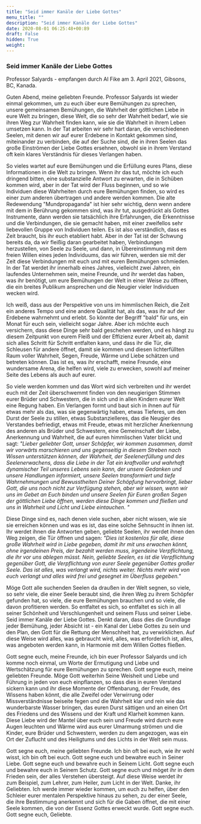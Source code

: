 ```yaml
---
title: "Seid immer Kanäle der Liebe Gottes"
menu_title: ""
description: "Seid immer Kanäle der Liebe Gottes"
date: 2020-08-01 06:25:48+00:89
draft: False
hidden: True
weight:
---
```

### Seid immer Kanäle der Liebe Gottes

Professor Salyards - empfangen durch Al Fike am 3. April 2021, Gibsons, BC, Kanada.

Guten Abend, meine geliebten Freunde. Professor Salyards ist wieder einmal gekommen, um zu euch über eure Bemühungen zu sprechen, unsere gemeinsamen Bemühungen, die Wahrheit der göttlichen Liebe in eure Welt zu bringen, diese Welt, die so sehr der Wahrheit bedarf, wie sie ihren Weg zur Wahrheit finden kann, wie sie die Wahrheit in ihrem Leben umsetzen kann. In der Tat arbeiten wir sehr hart daran, die verschiedenen Seelen, mit denen wir auf eurer Erdebene in Kontakt gekommen sind, miteinander zu verbinden, die auf der Suche sind, die in ihren Seelen das große Einströmen der Liebe Gottes ersehnen, obwohl sie in ihrem Verstand oft kein klares Verständnis für dieses Verlangen haben.

So vieles wartet auf eure Bemühungen und die Erfüllung eures Plans, diese Informationen in die Welt zu bringen. Wenn ihr das tut, möchte ich euch dringend bitten, eine substanzielle Antwort zu erwarten, die in Schüben kommen wird, aber in der Tat wird der Fluss beginnen, und so wie Individuen diese Wahrheiten durch eure Bemühungen finden, so wird es einer zum anderen übertragen und andere werden kommen. Die alte Redewendung "Mundpropaganda" ist hier sehr wichtig, denn wenn andere mit dem in Berührung gekommen sind, was ihr tut, ausgedrückt als Gottes Instrumente, dann werden sie tatsächlich ihre Erfahrungen, die Erkenntnisse und die Verbindungen, die sie gemacht haben, mit einer zweifellos sehr liebevollen Gruppe von Individuen teilen. Es ist also verständlich, dass es Zeit braucht, bis ihr euch etabliert habt. Aber in der Tat ist der Schwung bereits da, da wir fleißig daran gearbeitet haben, Verbindungen herzustellen, von Seele zu Seele, und dann, in Übereinstimmung mit dem freien Willen eines jeden Individuums, das wir führen, werden sie mit der Zeit diese Verbindungen mit euch und mit euren Bemühungen schmieden. In der Tat werdet ihr innerhalb eines Jahres, vielleicht zwei Jahren, ein laufendes Unternehmen sein, meine Freunde, und ihr werdet das haben, was ihr benötigt, um eure Bemühungen der Welt in einer Weise zu öffnen, die ein breites Publikum ansprechen und die Neugier vieler Individuen wecken wird.

Ich weiß, dass aus der Perspektive von uns im himmlischen Reich, die Zeit ein anderes Tempo und eine andere Qualität hat, als das, was ihr auf der Erdebene wahrnehmt und erlebt. So könnte der Begriff "bald" für uns, ein Monat für euch sein, vielleicht sogar Jahre. Aber ich möchte euch versichern, dass diese Dinge sehr bald geschehen werden, und es hängt zu diesem Zeitpunkt von eurem Fleiß und der Effizienz eurer Arbeit ab, damit sich alles Schritt für Schritt entfalten kann, und dass ihr die Tür, die Schleusen für andere öffnet, damit sie kommen und diesen lichterfüllten Raum voller Wahrheit, Segen, Freude, Wärme und Liebe schätzen und betreten können. Das ist es, was ihr erschafft, meine Freunde, eine wundersame Arena, die helfen wird, viele zu erwecken, sowohl auf meiner Seite des Lebens als auch auf eurer.

So viele werden kommen und das Wort wird sich verbreiten und ihr werdet euch mit der Zeit überschwemmt finden von den neugierigen Stimmen eurer Brüder und Schwestern, die in sich und in allen Kindern eurer Welt eine Regung haben. Ein Verlangen formt und baut sich in ihnen auf für etwas mehr als das, was sie gegenwärtig haben, etwas Tieferes, um den Durst der Seele zu stillen, etwas Substanzielleres, das die Neugier des Verstandes befriedigt, etwas mit Freude, etwas mit herzlicher Anerkennung des anderen als Brüder und Schwestern, eine Gemeinschaft der Liebe, Anerkennung und Wahrheit, die auf euren himmlischen Vater blickt und sagt: *"Lieber geliebter Gott, unser Schöpfer, wir kommen zusammen, damit wir vorwärts marschieren und uns gegenseitig in diesem Streben nach Wissen unterstützen können, der Wahrheit, der Seelenerfüllung und des Seelenerwachens, dass die Liebe in der Tat ein kraftvoller und wahrhaft dynamischer Teil unseres Lebens sein kann, der unsere Gedanken und unsere Handlungen informiert, unsere Seelen transformiert und tiefe Wahrnehmungen und Bewusstheiten Deiner Schöpfung hervorbringt, lieber Gott, die uns noch nicht zur Verfügung stehen, aber wir wissen, wenn wir uns im Gebet an Euch binden und unsere Seelen für Euren großen Segen der göttlichen Liebe öffnen, werden diese Dinge kommen und fließen und uns in Wahrheit und Licht und Liebe eintauchen. "*

Diese Dinge sind es, nach denen viele suchen, aber nicht wissen, wie sie sie erreichen können und was es ist, das eine solche Sehnsucht in ihnen ist. Ihr werdet ihnen die Antworten geben, geliebte Seelen, ihr werdet ihnen den Weg zeigen, die Tür öffnen und sagen: *"Dies ist kostenlos für alle, diese große Wahrheit wird in Liebe gegeben, damit ihr mit uns erwachen könnt, ohne irgendeinen Preis, der bezahlt werden muss, irgendeine Verpflichtung, die ihr vor uns ablegen müsst. Nein, geliebte Seelen, es ist die Verpflichtung gegenüber Gott, die Verpflichtung von eurer Seele gegenüber Gottes großer Seele. Das ist alles, was verlangt wird, nichts weiter. Nichts mehr wird von euch verlangt und alles wird frei und gesegnet im Überfluss gegeben."*

Möge Gott alle suchenden Seelen da draußen in der Welt segnen, so viele, so sehr viele, die einer Seele beraubt sind, die ihren Weg zu ihrem Schöpfer gefunden hat, so viele, die eure Bemühungen brauchen und so viele, die davon profitieren werden. So entfaltet es sich, so entfaltet es sich in all seiner Schönheit und Verschlungenheit und seinem Fluss und seiner Liebe. Seid immer Kanäle der Liebe Gottes. Denkt daran, dass dies die Grundlage jeder Bemühung, jeder Absicht ist - ein Kanal der Liebe Gottes zu sein und den Plan, den Gott für die Rettung der Menschheit hat, zu verwirklichen. Auf diese Weise wird alles, was gebraucht wird, alles, was erforderlich ist, alles, was angeboten werden kann, in Harmonie mit dem Willen Gottes fließen.

Gott segne euch, meine Freunde, ich bin euer Professor Salyards und ich komme noch einmal, um Worte der Ermutigung und Liebe und Wertschätzung für eure Bemühungen zu sprechen. Gott segne euch, meine geliebten Freunde. Möge Gott weiterhin Seine Weisheit und Liebe und Führung in jeden von euch einpflanzen, so dass dies in euren Verstand sickern kann und ihr diese Momente der Offenbarung, der Freude, des Wissens haben könnt, die alle Zweifel oder Verwirrung oder Missverständnisse beiseite fegen und die Wahrheit klar und rein wie das wunderbarste Wasser bringen, das euren Durst sättigen und an einen Ort des Friedens und des Wissens und der Kraft und Klarheit kommen kann. Diese Liebe wird der Mantel über euch sein und Freude wird durch eure Augen leuchten und Wärme wird aus eurer Umarmung strömen und die Kinder, eure Brüder und Schwestern, werden zu dem angezogen, was ein Ort der Zuflucht und des Heiligtums und des Lichts in der Welt sein muss.

Gott segne euch, meine geliebten Freunde. Ich bin oft bei euch, wie ihr wohl wisst, ich bin oft bei euch. Gott segne euch und bewahre euch in Seiner Liebe. Gott segne euch und bewahre euch in Seinem Licht. Gott segne euch und bewahre euch in Seinem Schutz. Gott segne euch und möget ihr in dem Frieden sein, der alles Verstehen übersteigt. Auf diese Weise werdet ihr zum Beispiel, zum Lehrer, zum Heiler, zum Licht in der Welt. Danke, ihr Geliebten. Ich werde immer wieder kommen, um euch zu helfen, über den Schleier eurer mentalen Perspektive hinaus zu sehen, zu der einer Seele, die ihre Bestimmung anerkennt und sich für die Gaben öffnet, die mit einer Seele kommen, die von der Essenz Gottes erweckt wurde. Gott segne euch. Gott segne euch, Geliebte.
